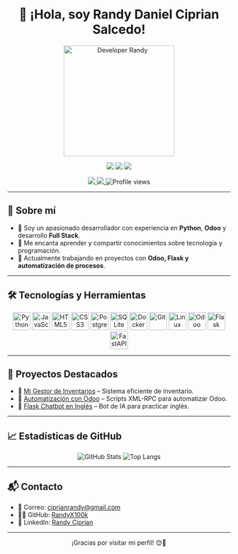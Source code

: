<h1 align="center">👋 ¡Hola, soy Randy Daniel Ciprian Salcedo!</h1>

<p align="center">
  <img src="https://raw.githubusercontent.com/TheDudeThatCode/TheDudeThatCode/master/Assets/Designer.gif" width="250" alt="Developer Randy" />
</p>

<p align="center">
  <img src="https://img.shields.io/badge/Python-Developer-blue.svg" />
  <img src="https://img.shields.io/badge/Odoo-Expert-purple.svg" />
  <img src="https://img.shields.io/badge/Full--Stack-Developer-orange.svg" />
</p>

<p align="center">
  <a href="https://randyciprian.netlify.app/" target="_blank">
    <img src="https://img.shields.io/badge/Portafolio-Web-informational?style=flat&logo=github&color=blue" />
  </a>
  <a href="https://www.linkedin.com/in/randy-ciprian-85ab07278/" target="_blank">
    <img src="https://img.shields.io/badge/LinkedIn-RandyCiprian-blue?logo=linkedin" />
  </a>
  <img src="https://komarev.com/ghpvc/?username=RandyX100k&color=blue" alt="Profile views" />
</p>

---

## 🚀 Sobre mí

- 🔹 Soy un apasionado desarrollador con experiencia en **Python**, **Odoo** y desarrollo **Full Stack**.
- 🔹 Me encanta aprender y compartir conocimientos sobre tecnología y programación.
- 🔹 Actualmente trabajando en proyectos con **Odoo, Flask y automatización de procesos**.

---

## 🛠️ Tecnologías y Herramientas

<p align="center">
  <img src="https://cdn.jsdelivr.net/gh/devicons/devicon/icons/python/python-original.svg" width="40" title="Python"/>
  <img src="https://cdn.jsdelivr.net/gh/devicons/devicon/icons/javascript/javascript-original.svg" width="40" title="JavaScript"/>
  <img src="https://cdn.jsdelivr.net/gh/devicons/devicon/icons/html5/html5-original.svg" width="40" title="HTML5"/>
  <img src="https://cdn.jsdelivr.net/gh/devicons/devicon/icons/css3/css3-original.svg" width="40" title="CSS3"/>
  <img src="https://cdn.jsdelivr.net/gh/devicons/devicon/icons/postgresql/postgresql-original.svg" width="40" title="PostgreSQL"/>
  <img src="https://cdn.jsdelivr.net/gh/devicons/devicon/icons/sqlite/sqlite-original.svg" width="40" title="SQLite"/>
  <img src="https://cdn.jsdelivr.net/gh/devicons/devicon/icons/docker/docker-original.svg" width="40" title="Docker"/>
  <img src="https://cdn.jsdelivr.net/gh/devicons/devicon/icons/git/git-original.svg" width="40" title="Git"/>
  <img src="https://cdn.jsdelivr.net/gh/devicons/devicon/icons/linux/linux-original.svg" width="40" title="Linux"/>
  <img src="https://images.seeklogo.com/logo-png/32/2/odoo-logo-png_seeklogo-320087.png" width="40" title="Odoo"/>
  <img src="https://img.icons8.com/fluency/48/000000/flask.png" width="40" title="Flask"/>
  <img src="https://img.icons8.com/fluency/48/000000/api.png" width="40" title="FastAPI"/>
</p>

---

## 📌 Proyectos Destacados

- 📌 [Mi Gestor de Inventarios](https://github.com/tu-usuario/mi-gestor-inventarios) – Sistema eficiente de inventario.
- 📌 [Automatización con Odoo](https://github.com/tu-usuario/automatizacion-odoo) – Scripts XML-RPC para automatizar Odoo.
- 📌 [Flask Chatbot en Inglés](https://github.com/tu-usuario/flask-chatbot) – Bot de IA para practicar inglés.

---

## 📈 Estadísticas de GitHub

<p align="center">
  <img src="https://github-readme-stats.vercel.app/api?username=RandyX100k&show_icons=true&theme=radical" alt="GitHub Stats" />
  <img src="https://github-readme-stats.vercel.app/api/top-langs/?username=RandyX100k&layout=compact&theme=radical" alt="Top Langs" />
</p>

---

## 📬 Contacto

- 📧 Correo: ciprianrandy@gmail.com  
- 👨‍💻 GitHub: [RandyX100k](https://github.com/RandyX100k)  
- 💼 LinkedIn: [Randy Ciprian](https://www.linkedin.com/in/randy-ciprian-85ab07278/)

---

<p align="center">¡Gracias por visitar mi perfil! 😊🚀</p>
